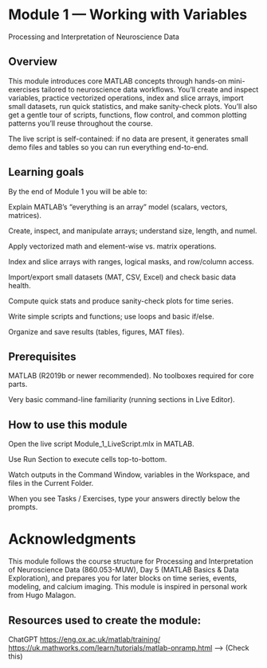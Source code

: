 # Module 1 — Working with Variables

Processing and Interpretation of Neuroscience Data

## Overview

This module introduces core MATLAB concepts through hands-on mini-exercises tailored to neuroscience data workflows. You’ll create and inspect variables, practice vectorized operations, index and slice arrays, import small datasets, run quick statistics, and make sanity-check plots. You’ll also get a gentle tour of scripts, functions, flow control, and common plotting patterns you’ll reuse throughout the course.

The live script is self-contained: if no data are present, it generates small demo files and tables so you can run everything end-to-end.

## Learning goals

By the end of Module 1 you will be able to:

Explain MATLAB’s “everything is an array” model (scalars, vectors, matrices).

Create, inspect, and manipulate arrays; understand size, length, and numel.

Apply vectorized math and element-wise vs. matrix operations.

Index and slice arrays with ranges, logical masks, and row/column access.

Import/export small datasets (MAT, CSV, Excel) and check basic data health.

Compute quick stats and produce sanity-check plots for time series.

Write simple scripts and functions; use loops and basic if/else.

Organize and save results (tables, figures, MAT files).

## Prerequisites

MATLAB (R2019b or newer recommended). No toolboxes required for core parts.

Very basic command-line familiarity (running sections in Live Editor).

## How to use this module

Open the live script Module_1_LiveScript.mlx in MATLAB.

Use Run Section to execute cells top-to-bottom.

Watch outputs in the Command Window, variables in the Workspace, and files in the Current Folder.

When you see Tasks / Exercises, type your answers directly below the prompts.

# Acknowledgments

This module follows the course structure for Processing and Interpretation of Neuroscience Data (860.053-MUW), Day 5 (MATLAB Basics & Data Exploration), and prepares you for later blocks on time series, events, modeling, and calcium imaging.
This module is inspired in personal work from Hugo Malagon.
## Resources used to create the module:
ChatGPT
https://eng.ox.ac.uk/matlab/training/
https://uk.mathworks.com/learn/tutorials/matlab-onramp.html   --> (Check this)

